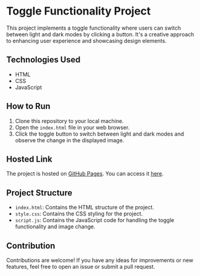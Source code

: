 # Toggle Functionality Project

This project implements a toggle functionality where users can switch between light and dark modes by clicking a button. 
It's a creative approach to enhancing user experience and showcasing design elements.

## Technologies Used

- HTML
- CSS
- JavaScript

## How to Run

1. Clone this repository to your local machine.
2. Open the `index.html` file in your web browser.
3. Click the toggle button to switch between light and dark modes and observe the change in the displayed image.

## Hosted Link

The project is hosted on [GitHub Pages](). You can access it [here]().

## Project Structure

- `index.html`: Contains the HTML structure of the project.
- `style.css`: Contains the CSS styling for the project.
- `script.js`: Contains the JavaScript code for handling the toggle functionality and image change.

## Contribution

Contributions are welcome! If you have any ideas for improvements or new features, feel free to open an issue or submit a pull request.
